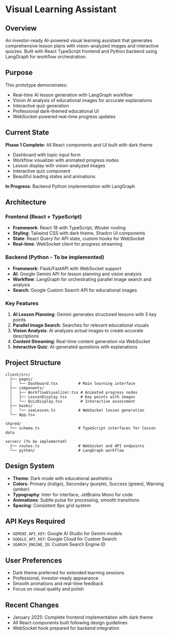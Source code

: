 # Visual Learning Assistant

## Overview
An investor-ready AI-powered visual learning assistant that generates comprehensive lesson plans with vision-analyzed images and interactive quizzes. Built with React TypeScript frontend and Python backend using LangGraph for workflow orchestration.

## Purpose
This prototype demonstrates:
- Real-time AI lesson generation with LangGraph workflow
- Vision AI analysis of educational images for accurate explanations
- Interactive quiz generation
- Professional dark-themed educational UI
- WebSocket-powered real-time progress updates

## Current State
**Phase 1 Complete**: All React components and UI built with dark theme
- Dashboard with topic input form
- Workflow visualizer with animated progress nodes
- Lesson display with vision-analyzed images
- Interactive quiz component
- Beautiful loading states and animations

**In Progress**: Backend Python implementation with LangGraph

## Architecture

### Frontend (React + TypeScript)
- **Framework**: React 18 with TypeScript, Wouter routing
- **Styling**: Tailwind CSS with dark theme, Shadcn UI components
- **State**: React Query for API state, custom hooks for WebSocket
- **Real-time**: WebSocket client for progress streaming

### Backend (Python - To be implemented)
- **Framework**: Flask/FastAPI with WebSocket support
- **AI**: Google Gemini API for lesson planning and vision analysis
- **Workflow**: LangGraph for orchestrating parallel image search and analysis
- **Search**: Google Custom Search API for educational images

### Key Features
1. **AI Lesson Planning**: Gemini generates structured lessons with 5 key points
2. **Parallel Image Search**: Searches for relevant educational visuals
3. **Vision Analysis**: AI analyzes actual images to create accurate descriptions
4. **Content Streaming**: Real-time content generation via WebSocket
5. **Interactive Quiz**: AI-generated questions with explanations

## Project Structure
```
client/src/
  ├── pages/
  │   └── Dashboard.tsx         # Main learning interface
  ├── components/
  │   ├── WorkflowVisualizer.tsx # Animated progress nodes
  │   ├── LessonDisplay.tsx      # Key points with images
  │   └── QuizDisplay.tsx        # Interactive assessment
  ├── hooks/
  │   └── useLesson.ts          # WebSocket lesson generation
  └── App.tsx

shared/
  └── schema.ts                 # TypeScript interfaces for lesson data

server/ (To be implemented)
  ├── routes.ts                 # WebSocket and API endpoints
  └── python/                   # LangGraph workflow
```

## Design System
- **Theme**: Dark mode with educational aesthetics
- **Colors**: Primary (indigo), Secondary (purple), Success (green), Warning (amber)
- **Typography**: Inter for interface, JetBrains Mono for code
- **Animations**: Subtle pulse for processing, smooth transitions
- **Spacing**: Consistent 8px grid system

## API Keys Required
- `GEMINI_API_KEY`: Google AI Studio for Gemini models
- `GOOGLE_API_KEY`: Google Cloud for Custom Search
- `SEARCH_ENGINE_ID`: Custom Search Engine ID

## User Preferences
- Dark theme preferred for extended learning sessions
- Professional, investor-ready appearance
- Smooth animations and real-time feedback
- Focus on visual quality and polish

## Recent Changes
- January 2025: Complete frontend implementation with dark theme
- All React components built following design guidelines
- WebSocket hook prepared for backend integration
